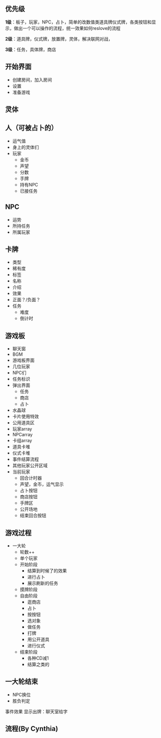 ## 优先级

**1级**：板子，玩家，NPC，占卜，简单的改数值类道具牌仪式牌，各类按钮和显示，做出一个可以操作的流程，统一效果如何reslove的流程

**2级**：道具牌，仪式牌，放置牌，灵体，解决联网对战，

**3级**：任务，具体牌，商店


## 开始界面
* 创建房间，加入房间
* 设置
* 准备游戏

## 灵体

## 人（可被占卜的）
* 运气值
* 身上的灵体们
* 玩家
  * 金币
  * 声望
  * 分数
  * 手牌
  * 持有NPC
  * 已接任务
## NPC
  * 运势
  * 所持任务
  * 所属玩家
## 卡牌
  * 类型
  * 稀有度
  * 标签
  * 名称
  * 介绍
  * 效果
  * 正面？/负面？
  * 任务
    * 难度
    * 倒计时
    
## 游戏板
* 聊天窗
* BGM
* 游戏板界面
* 几位玩家
* NPC们
* 任务标识
* 弹出界面
  * 任务
  * 商店
  * 占卜
* 水晶球
* 卡片使用特效
* 公用道具区
* 玩家array
* NPCarray
* 卡组array
* 道具卡堆
* 仪式卡堆
* 事件结算流程
* 其他玩家公开区域
* 当前玩家
  *  回合计时器
  *  声望，金币，运气显示
  *  占卜按钮
  *  商店按钮
  *  手牌区
  *  公开场地
  *  结束回合按钮
  
## 游戏过程
* 一大轮
  * 轮数++
  * 单个玩家
   * 开始阶段
      * 结算到时候了的效果
      * 进行占卜
      * 展示刷新的任务
   * 摸牌阶段
   * 自由阶段
      * 逛商店
      * 占卜
      * 按按钮
      * 选对象
      * 做任务
      * 打牌
      * 用公开道具
      * 进行仪式
   * 结束阶段
     * 各种CD减1
     * 结算之类的
## 一大轮结束
* NPC换位 
* 胜负判定
  
事件效果
显示出牌：聊天室给字

## 流程(By Cynthia)


